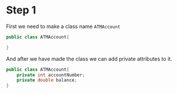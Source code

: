 # Step 1

First we need to make a class name `ATMAccount`

```java
public class ATMAccount{

}
```

And after we have made the class we can add private attributes to it.

```java
public class ATMAccount{
    private int accountNumber;
    private double balance;
}
```
